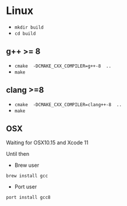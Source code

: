 # Linux

- `mkdir build`
- `cd build`


## g++ >= 8
- `cmake  -DCMAKE_CXX_COMPILER=g++-8  ..`
- `make`

## clang >=8

- `cmake  -DCMAKE_CXX_COMPILER=clang++-8  ..`
- `make`


## OSX

Waiting for OSX10.15 and Xcode 11

Until then

- Brew user
```
brew install gcc
```

- Port user

```
port install gcc8
```
